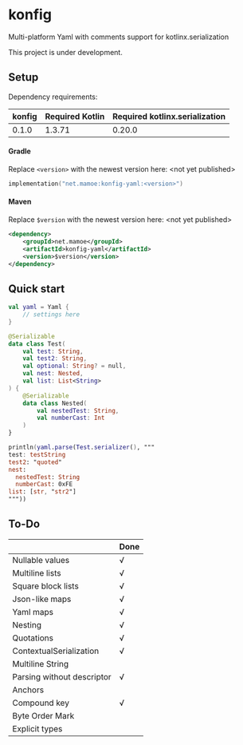 # konfig
Multi-platform Yaml with comments support for kotlinx.serialization

This project is under development.

## Setup

Dependency requirements:

| konfig | Required Kotlin | Required kotlinx.serialization |
|:-------|:----------------|:-------------------------------|
| 0.1.0  | 1.3.71          | 0.20.0                         |

#### Gradle
Replace `<version>` with the newest version here: \<not yet published\>

```kotlin
implementation("net.mamoe:konfig-yaml:<version>")
```


#### Maven
Replace `$version` with the newest version here: \<not yet published\>

```xml
<dependency>
    <groupId>net.mamoe</groupId>
    <artifactId>konfig-yaml</artifactId>
    <version>$version</version>
</dependency>
```

## Quick start

```kotlin
val yaml = Yaml {
    // settings here
}

@Serializable
data class Test(
    val test: String,
    val test2: String,
    val optional: String? = null,
    val nest: Nested,
    val list: List<String>
) {
    @Serializable
    data class Nested(
        val nestedTest: String,
        val numberCast: Int
    )
}

println(yaml.parse(Test.serializer(), """
test: testString
test2: "quoted"
nest: 
  nestedTest: String
  numberCast: 0xFE
list: [str, "str2"]
"""))
```


## To-Do

|    | Done   |
|:---|:---|
| Nullable values |  √  |
| Multiline lists|  √  |
| Square block lists|  √  |
| Json-like maps|  √  |
| Yaml maps|  √  |
| Nesting | √   |
| Quotations |  √  |
| ContextualSerialization | √ |
| Multiline String   |    |
| Parsing without descriptor | √|
| Anchors   |    |
| Compound key |  √  |
| Byte Order Mark| |
| Explicit types | |


